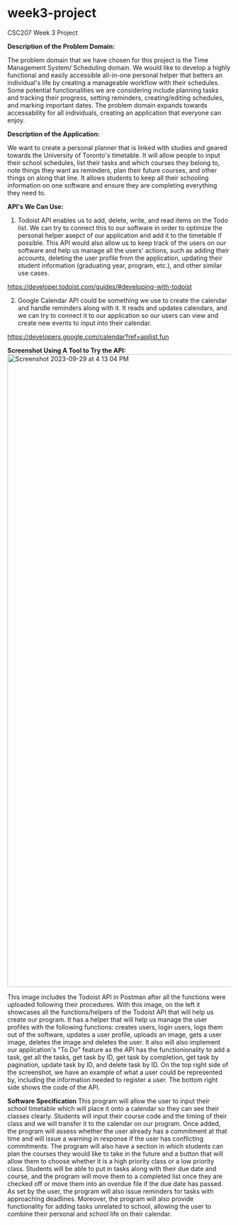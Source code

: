 # week3-project
CSC207 Week 3 Project

**Description of the Problem Domain:**

The problem domain that we have chosen for this project is the Time Management System/ Scheduling domain. We would like to develop a highly functional and easily accessible all-in-one personal helper that betters an individual's life by creating a manageable workflow with their schedules. Some potential functionalities we are considering include planning tasks and tracking their progress, setting reminders, creating/editing schedules, and marking important dates. The problem domain expands towards accessability for all individuals, creating an application that everyone can enjoy.


**Description of the Application:**

We want to create a personal planner that is linked with studies and geared towards the University of Toronto's timetable. It will allow people to input their school schedules, list their tasks and which courses they belong to, note things they want as reminders, plan their future courses, and other things on along that line. It allows students to keep all their schooling information on one software and ensure they are completing everything they need to.


**API's We Can Use:**

1. Todoist API enables us to add, delete, write, and read items on the Todo list. We can try to connect this to our software in order to optimize the personal helper asepct of our application and add it to the timetable if possible. This API would also allow us to keep track of the users on our software and help us manage all the users' actions, such as adding their accounts, deleting the user profile from the application, updating their student information (graduating year, program, etc.), and other similar use cases. 

https://developer.todoist.com/guides/#developing-with-todoist


2. Google Calendar API could be something we use to create the calendar and handle reminders along with it. It reads and updates calendars, and we can try to connect it to our application so our users can view and create new events to input into their calendar. 

https://developers.google.com/calendar?ref=apilist.fun


**Screenshot Using A Tool to Try the API:**
<img width="1430" alt="Screenshot 2023-09-29 at 4 13 04 PM" src="https://github.com/grace-shang/week3-project/assets/128920671/c1d5b70b-2add-49a0-a5c5-ee5a10e8923c">

This image includes the Todoist API in Postman after all the functions were uploaded following their procedures. With this image, on the left it showcases all the functions/helpers of the Todoist API that will help us create our program. It has a helper that will help us manage the user profiles with the following functions: creates users, login users, logs them out of the software, updates a user profile, uploads an image, gets a user image, deletes the image and deletes the user. It also will also implement our application's "To Do" feature as the API has the functionionality to add a task, get all the tasks, get task by ID, get task by completion, get task by pagination, update task by ID, and delete task by ID. On the top right side of the screenshot, we have an example of what a user could be represented by, including the information needed to register a user. The bottom right side shows the code of the API.

**Software Specification**
This program will allow the user to input their school timetable which will place it onto a calendar so they can see their classes clearly. Students will input their course code and the timing of their class and we will transfer it to the calendar on our program. Once added, the program will assess whether the user already has a commitment at that time and will issue a warning in response if the user has conflicting commitments. The program will also have a section in which students can plan the courses they would like to take in the future and a button that will allow them to choose whether it is a high priority class or a low priority class. Students will be able to put in tasks along with their due date and course, and the program will move them to a completed list once they are checked off or move them into an overdue file if the due date has passed. As set by the user, the program will also issue reminders for tasks with approaching deadlines. Moreover, the program will also provide functionality for adding tasks unrelated to school, allowing the user to combine their personal and school life on their calendar. 

